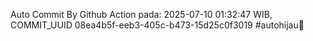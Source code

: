 Auto Commit By Github Action pada: 2025-07-10 01:32:47 WIB, COMMIT_UUID 08ea4b5f-eeb3-405c-b473-15d25c0f3019 #autohijau🗿

